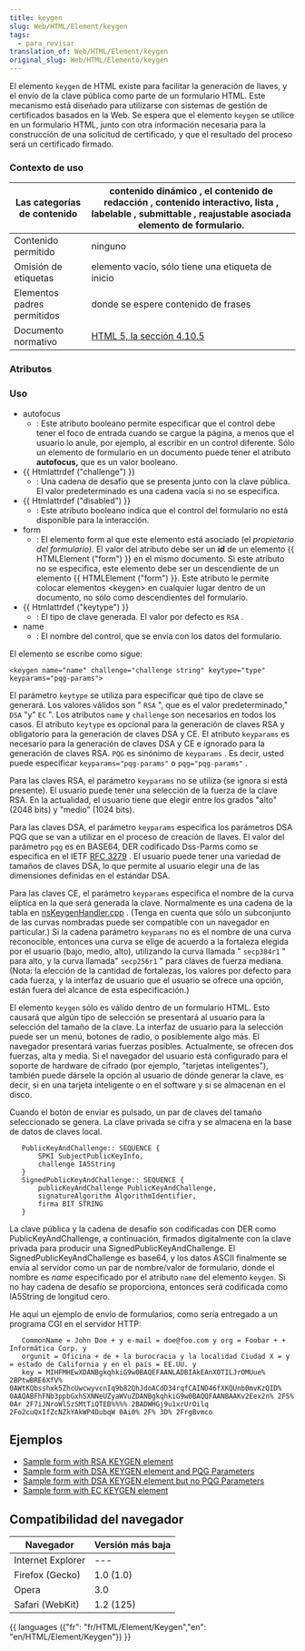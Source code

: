 ```yaml
---
title: keygen
slug: Web/HTML/Element/keygen
tags:
  - para_revisar
translation_of: Web/HTML/Element/keygen
original_slug: Web/HTML/Elemento/keygen
---
```

El elemento `keygen` de HTML existe para facilitar la generación de llaves, y el envío de la clave pública como parte de un formulario HTML. Este mecanismo está diseñado para utilizarse con sistemas de gestión de certificados basados en la Web. Se espera que el elemento `keygen` se utilice en un formulario HTML, junto con otra información necesaria para la construcción de una solicitud de certificado, y que el resultado del proceso será un certificado firmado.

### Contexto de uso

| Las categorías de contenido | contenido dinámico , el contenido de redacción , contenido interactivo, lista , labelable , submittable , reajustable asociada elemento de formulario. |
| --------------------------- | ------------------------------------------------------------------------------------------------------------------------------------------------------ |
| Contenido permitido         | ninguno                                                                                                                                                |
| Omisión de etiquetas        | elemento vacío, sólo tiene una etiqueta de inicio                                                                                                      |
| Elementos padres permitidos | donde se espere contenido de frases                                                                                                                    |
| Documento normativo         | [HTML 5, la sección 4.10.5](http://www.w3.org/TR/html5/the-button-element.html#the-keygen-element)                                                     |

### Atributos

### Uso

- autofocus
  - : Este atributo booleano permite especificar que el control debe tener el foco de entrada cuando se cargue la página, a menos que el usuario lo anule, por ejemplo, al escribir en un control diferente. Sólo un elemento de formulario en un documento puede tener el atributo **autofocus,** que es un valor booleano.
- {{ Htmlattrdef ("challenge") }}
  - : Una cadena de desafío que se presenta junto con la clave pública. El valor predeterminado es una cadena vacía si no se especifica.
- {{ Htmlattrdef ("disabled") }}
  - : Este atributo booleano indica que el control del formulario no está disponible para la interacción.
- form
  - : El elemento form al que este elemento está asociado (el _propietario del formulario)._ El valor del atributo debe ser un **id** de un elemento {{ HTMLElement ("form") }} en el mismo documento. Si este atributo no se especifica, este elemento debe ser un descendiente de un elemento {{ HTMLElement ("form") }}. Este atributo le permite colocar elementos \<keygen> en cualquier lugar dentro de un documento, no sólo como descendientes del formulario.
- {{ Htmlattrdef ("keytype") }}
  - : El tipo de clave generada. El valor por defecto es `RSA` .
- name
  - : El nombre del control, que se envía con los datos del formulario.

El elemento se escribe como sigue:

```
<keygen name="name" challenge="challenge string" keytype="type" keyparams="pqg-params">
```

El parámetro `keytype` se utiliza para especificar qué tipo de clave se generará. Los valores válidos son " `RSA` ", que es el valor predeterminado," `DSA` "y" `EC` ". Los atributos `name` y `challenge` son necesarios en todos los casos. El atributo `keytype` es opcional para la generación de claves RSA y obligatorio para la generación de claves DSA y CE. El atributo `keyparams` es necesario para la generación de claves DSA y CE e ignorado para la generación de claves RSA. `PQG` es sinónimo de `keyparams` . Es decir, usted puede especificar `keyparams="pqg-params"` o `pqg="pqg-params"` .

Para las claves RSA, el parámetro `keyparams` no se utiliza (se ignora si está presente). El usuario puede tener una selección de la fuerza de la clave RSA. En la actualidad, el usuario tiene que elegir entre los grados "alto" (2048 bits) y "medio" (1024 bits).

Para las claves DSA, el parámetro `keyparams` especifica los parámetros DSA PQG que se van a utilizar en el proceso de creación de llaves. El valor del parámetro `pqg` es en BASE64, DER codificado Dss-Parms como se especifica en el IETF <a class="link-ftp" href="ftp://ftp.rfc-editor.org/in-notes/rfc3279.txt">RFC 3279</a> . El usuario puede tener una variedad de tamaños de claves DSA, lo que permite al usuario elegir una de las dimensiones definidas en el estándar DSA.

Para las claves CE, el parámetro `keyparams` especifica el nombre de la curva elíptica en la que será generada la clave. Normalmente es una cadena de la tabla en [nsKeygenHandler.cpp](http://mxr.mozilla.org/mozilla-central/source/security/manager/ssl/src/nsKeygenHandler.cpp?mark=179-185,187-206,208-227,229-256#177) . (Tenga en cuenta que sólo un subconjunto de las curvas nombradas puede ser compatible con un navegador en particular.) Si la cadena parámetro `keyparams` no es el nombre de una curva reconocible, entonces una curva se elige de acuerdo a la fortaleza elegida por el usuario (bajo, medio, alto), utilizando la curva llamada " `secp384r1` " para alto, y la curva llamada" `secp256r1` " para claves de fuerza mediana. (Nota: la elección de la cantidad de fortalezas, los valores por defecto para cada fuerza, y la interfaz de usuario que el usuario se ofrece una opción, están fuera del alcance de esta especificación.)

El elemento `keygen` sólo es válido dentro de un formulario HTML. Esto causará que algún tipo de selección se presentará al usuario para la selección del tamaño de la clave. La interfaz de usuario para la selección puede ser un menú, botones de radio, o posiblemente algo más. El navegador presentará varias fuerzas posibles. Actualmente, se ofrecen dos fuerzas, alta y media. Si el navegador del usuario está configurado para el soporte de hardware de cifrado (por ejemplo, "tarjetas inteligentes"), también puede dársele la opción al usuario de dónde generar la clave, es decir, si en una tarjeta inteligente o en el software y si se almacenan en el disco.

Cuando el botón de enviar es pulsado, un par de claves del tamaño seleccionado se genera. La clave privada se cifra y se almacena en la base de datos de claves local.

```
   PublicKeyAndChallenge:: SEQUENCE {
       SPKI SubjectPublicKeyInfo,
       challenge IA5String
   }
   SignedPublicKeyAndChallenge:: SEQUENCE {
       publicKeyAndChallenge PublicKeyAndChallenge,
       signatureAlgorithm AlgorithmIdentifier,
       firma BIT STRING
   }
```

La clave pública y la cadena de desafío son codificadas con DER como PublicKeyAndChallenge, a continuación, firmados digitalmente con la clave privada para producir una SignedPublicKeyAndChallenge. El SignedPublicKeyAndChallenge es base64, y los datos ASCII finalmente se envía al servidor como un par de nombre/valor de formulario, donde el nombre es _name_ especificado por el atributo `name` del elemento `keygen`. Si no hay cadena de desafío se proporciona, entonces será codificada como IA5String de longitud cero.

He aquí un ejemplo de envío de formularios, como sería entregado a un programa CGI en el servidor HTTP:

```
   CommonName = John Doe + y e-mail = doe@foo.com y org = Foobar + + Informática Corp. y
   orgunit = Oficina + de + la burocracia y la localidad Ciudad X = y = estado de California y en el país = EE.UU. y
   key = MIHFMHEwXDANBgkqhkiG9w0BAQEFAANLADBIAkEAnX0TILJrOMUue% 2BPtwBRE6XfV% 0AWtKQbsshxk5ZhcUwcwyvcnIq9b82QhJdoACdD34rqfCAIND46fXKQUnb0mvKzQID% 0AAQABFhFNb3ppbGxhSXNNeUZyaWVuZDANBgkqhkiG9w0BAQQFAANBAAKv2Eex2n% 2FS% 0Ar 2F7iJNroWlSzSMtTiQTEB%%%% 2BADWHGj9u1xrUrOilq 2Fo2cuQxIfZcNZkYAkWP4DubqW 0Ai0% 2F% 3D% 2FrgBvmco
```

## Ejemplos

- [Sample form with RSA KEYGEN element](https://bugzilla.mozilla.org/attachment.cgi?id=380749)
- [Sample form with DSA KEYGEN element and PQG Parameters](https://bugzilla.mozilla.org/attachment.cgi?id=380750)
- [Sample form with DSA KEYGEN element but no PQG Parameters](https://bugzilla.mozilla.org/attachment.cgi?id=380751)
- [Sample form with EC KEYGEN element](https://bugzilla.mozilla.org/attachment.cgi?id=380752)

## Compatibilidad del navegador

| Navegador         | Versión más baja |
| ----------------- | ---------------- |
| Internet Explorer | ---              |
| Firefox (Gecko)   | 1.0 (1.0)        |
| Opera             | 3.0              |
| Safari (WebKit)   | 1.2 (125)        |

{{ languages ({"fr": "fr/HTML/Element/Keygen","en": "en/HTML/Element/Keygen"}) }}
